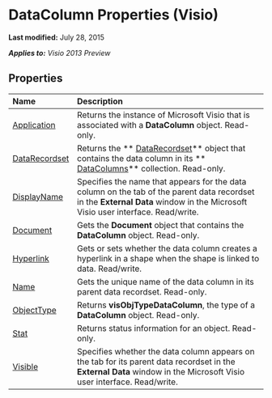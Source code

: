 
# DataColumn Properties (Visio)

 **Last modified:** July 28, 2015

 _**Applies to:** Visio 2013 Preview_

## Properties



|**Name**|**Description**|
|:-----|:-----|
| [Application](fe10e16c-b86f-2dfc-9c6a-5ee4330363cd.md)|Returns the instance of Microsoft Visio that is associated with a  **DataColumn** object. Read-only.|
| [DataRecordset](e4ca0590-38fb-9fc2-cafd-f4883ce79b47.md)|Returns the  ** [DataRecordset](e4ca0590-38fb-9fc2-cafd-f4883ce79b47.md)** object that contains the data column in its ** [DataColumns](620a56f5-d552-1247-22fb-18d07993d5ad.md)** collection. Read-only.|
| [DisplayName](eddfba36-836b-97c4-2b34-a5a930d85d03.md)|Specifies the name that appears for the data column on the tab of the parent data recordset in the  **External Data** window in the Microsoft Visio user interface. Read/write.|
| [Document](c61bcd20-eeed-37c4-666c-604e27c95ed6.md)|Gets the  **Document** object that contains the **DataColumn** object. Read-only.|
| [Hyperlink](806f3eae-8bee-c053-6c25-b87a9c0ac0e3.md)|Gets or sets whether the data column creates a hyperlink in a shape when the shape is linked to data. Read/write.|
| [Name](9b66e7b1-f3e7-af3a-8a64-59ab90fd6119.md)|Gets the unique name of the data column in its parent data recordset. Read-only.|
| [ObjectType](1e4049ca-a37d-9a50-d6b2-5230ce9be592.md)|Returns  **visObjTypeDataColumn**, the type of a  **DataColumn** object. Read-only.|
| [Stat](425bb336-860b-993c-7a4e-c1c9f906d442.md)|Returns status information for an object. Read-only.|
| [Visible](c540f37d-abbd-4831-e43b-653b228735a2.md)|Specifies whether the data column appears on the tab for its parent data recordset in the  **External Data** window in the Microsoft Visio user interface. Read/write.|

